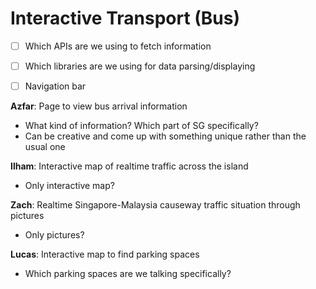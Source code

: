 # Interactive Transport (Bus)

-   [ ] Which APIs are we using to fetch information
-   [ ] Which libraries are we using for data parsing/displaying
-   [ ] Navigation bar


**Azfar**: Page to view bus arrival information
- What kind of information? Which part of SG specifically?
- Can be creative and come up with something unique rather than the usual one

**Ilham**: Interactive map of realtime traffic across the island
- Only interactive map?

**Zach**: Realtime Singapore-Malaysia causeway traffic situation through pictures
- Only pictures?


**Lucas**: Interactive map to find parking spaces
- Which parking spaces are we talking specifically?
